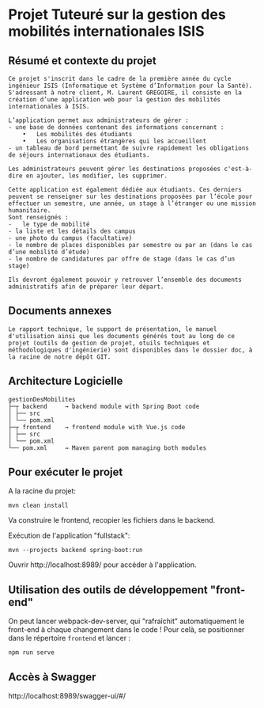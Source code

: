 # Projet Tuteuré sur la gestion des mobilités internationales ISIS

## Résumé et contexte du projet
```
Ce projet s'inscrit dans le cadre de la première année du cycle ingénieur ISIS (Informatique et Système d’Information pour la Santé). S'adressant à notre client, M. Laurent GREGOIRE, il consiste en la création d’une application web pour la gestion des mobilités internationales à ISIS. 

L’application permet aux administrateurs de gérer : 
- une base de données contenant des informations concernant : 
    •	Les mobilités des étudiants
    •	Les organisations étrangères qui les accueillent
- un tableau de bord permettant de suivre rapidement les obligations de séjours internationaux des étudiants.

Les administrateurs peuvent gérer les destinations proposées c'est-à-dire en ajouter, les modifier, les supprimer.

Cette application est également dédiée aux étudiants. Ces derniers peuvent se renseigner sur les destinations proposées par l’école pour effectuer un semestre, une année, un stage à l’étranger ou une mission humanitaire. 
Sont renseignés :
-	le type de mobilité
- la liste et les détails des campus
- une photo du campus (facultative)
- le nombre de places disponibles par semestre ou par an (dans le cas d’une mobilité d’étude)
- le nombre de candidatures par offre de stage (dans le cas d’un stage)

Ils devront également pouvoir y retrouver l’ensemble des documents administratifs afin de préparer leur départ. 

```

## Documents annexes

```
Le rapport technique, le support de présentation, le manuel d'utilisation ainsi que les documents générés tout au long de ce projet (outils de gestion de projet, otuils techniques et méthodologiques d'ingénierie) sont disponibles dans le dossier doc, à la racine de notre dépôt GIT.
```
## Architecture Logicielle

```
gestionDesMobilites
├─┬ backend     → backend module with Spring Boot code
│ ├── src
│ └── pom.xml
├─┬ frontend    → frontend module with Vue.js code
│ ├── src
│ └── pom.xml
└── pom.xml     → Maven parent pom managing both modules
```

## Pour exécuter le projet

A la racine du projet: 

```
mvn clean install
```
Va construire le frontend, recopier les fichiers dans le backend.

Exécution de l'application "fullstack":

```
mvn --projects backend spring-boot:run
```

Ouvrir http://localhost:8989/ pour accéder à l'application.

## Utilisation des outils de développement "front-end"

On peut lancer webpack-dev-server, qui "rafraîchit" automatiquement le front-end à chaque changement dans le code ! Pour celà, se positionner dans le répertoire `frontend` et lancer :

```
npm run serve
```

## Accès à Swagger

http://localhost:8989/swagger-ui/#/ 
